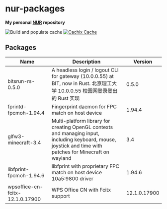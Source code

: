 # nur-packages

**My personal [NUR](https://github.com/nix-community/NUR) repository**

![Build and populate cache](https://github.com/fym998/nur-packages/workflows/Check%2C%20build%20and%20cache/badge.svg)
[![Cachix Cache](https://img.shields.io/badge/cachix-fym998--nur-blue.svg)](https://fym998-nur.cachix.org)

## Packages

| Name | Description | Version |
| --- | --- | --- |
 | bitsrun-rs-0.5.0 | A headless login / logout CLI for gateway (10.0.0.55) at BIT, now in Rust. 北京理工大学 10.0.0.55 校园网登录登出的 Rust 实现 | 0.5.0 |
 | fprintd-fpcmoh-1.94.4 | Fingerprint daemon for FPC match on host device | 1.94.4 |
 | glfw3-minecraft-3.4 | Multi-platform library for creating OpenGL contexts and managing input, including keyboard, mouse, joystick and time with patches for Minecraft on wayland | 3.4 |
 | libfprint-fpcmoh-1.94.6 | libfprint with proprietary FPC match on host device 10a5:9800 driver | 1.94.6 |
 | wpsoffice-cn-fcitx-12.1.0.17900 | WPS Office CN with Fcitx support | 12.1.0.17900 |

